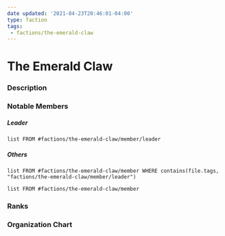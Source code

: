 ```yaml
---
date updated: '2021-04-23T20:46:01-04:00'
type: faction
tags:
 - factions/the-emerald-claw
---
```


# The Emerald Claw

### Description



### Notable Members

##### Leader
```dataview
list FROM #factions/the-emerald-claw/member/leader
```

##### Others
```dataview
list FROM #factions/the-emerald-claw/member WHERE contains(file.tags, "factions/the-emerald-claw/member/leader")
```

```dataview
list FROM #factions/the-emerald-claw/member 
```

### Ranks


### Organization Chart